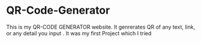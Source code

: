 # QR-Code-Generator
This is my QR-CODE GENERATOR website.
It genrerates QR of any text, link, or any detail you input .
It was my first Project which I tried
